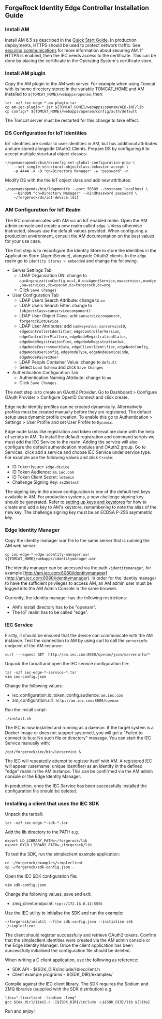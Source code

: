 ## ForgeRock Identity Edge Controller Installation Guide

### Install AM

Install AM 6.5 as described in the [Quick Start Guide](https://backstage.forgerock.com/docs/am/6.5/quick-start-guide/index.html). In production deployments, HTTPS should be used to protect network traffic. See [securing communications](https://backstage.forgerock.com/docs/am/6.5/install-guide/#secure-communications) for more information about securing AM. If HTTPS is enabled, then the IEC needs access to the certificate. This can be done by placing the certificate in the Operating System's certificate store.

### Install AM plugin

Copy the AM plugin to the AM web server. For example when using Tomcat with its home directory stored in the variable TOMCAT_HOME and AM installed to `${TOMCAT_HOME}/webapps/openam`, then:

    tar -xzf iec-edge-*-am-plugin.tar
    cp am-iec-plugin-*.jar ${TOMCAT_HOME}/webapps/openam/WEB-INF/lib
    cp config/* ${TOMCAT_HOME}/webapps/openam/config/auth/default

The Tomcat server must be restarted for this change to take effect.

### DS Configuration for IoT Identities

IoT identities are similar to user identities in AM, but has additional attributes and are stored alongside OAuth2 Clients. 
Prepare DS by configuring it to accept multiple structural object classes:

    ~/openam/opends/bin/dsconfig set-global-configuration-prop \
        --set single-structural-objectclass-behavior:accept \
        -p 4444 -X -D "cn=Directory Manager" -w "password" -n

Modify DS with the the IoT object class and add new attributes:

    ~/openam/opends/bin/ldapmodify --port 50389 --hostname localhost \
        --bindDN "cn=Directory Manager" --bindPassword password \
        ~/forgerock/ds/iot-device.ldif

### AM Configuration for IoT Realm

The IEC communicates with AM via an IoT enabled realm. Open the AM admin console and create a new realm called `edge`. Unless otherwise instructed, always use the default values provided. When configuring a production environment, consult the AM documentation on the best values for your use case.

The first step is to reconfigure the Identity Store to store the identities in the Application Store (AgentService), alongside OAuth2 clients. In the `edge` realm go to `Identity Stores > embedded` and change the following:

* Server Settings Tab
  * LDAP Organization DN: change to `ou=OrganizationConfig,ou=1.0,ou=AgentService,ou=services,o=edge,ou=services,dc=openam,dc=forgerock,dc=org`
  * Click `Save Changes`
* User Configuration Tab
  * LDAP Users Search Attribute: change to `ou`
  * LDAP Users Search Filter: change to `(objectclass=sunservicecomponent)`
  * LDAP User Object Class: add `sunservicecomponent`, `forgerockIotDevice`
  * LDAP User Attributes: add `sunkeyvalue`, `sunserviceID`, `edgeControllerIdentifier`, `edgeControllerVersion`, `edgeControllerPlatform`, `edgeNodeRegistrationStatus`, `edgeNodeRegistrationTime`, `edgeNodeRegistrationJwk`, `edgeNodeEnvironmentData`, `edgeClientIdentifier`, `edgeNodeConfig`, `edgeNodeUserConfig`, `edgeNodeType`, `edgeNodeDeviceCode`, `edgeNodePairedUser`
  * LDAP People Container Value: change to `default`
  * Select `Load Schema` and click `Save Changes`
* Authentication Configuration Tab
  * Authentication Naming Attribute: change to `ou`
  * Click `Save Changes`

The next step is to create an OAuth2 Provider. Go to Dashboard > Configure OAuth Provider > Configure OpenID Connect and click create.

Edge node identity profiles can be created dynamically. Alternatively profiles must be created manually before they are registered. The default setup uses dynamic profile creation. To enable this go to Authentication > Settings > User Profile and set User Profile to `Dynamic`.

Edge node tasks like registration and token retrieval are done with the help of scripts in AM. To install the default registration and command scripts we must add the IEC Service to the realm. Adding the service will also configure the default authentication modules and OAuth2 group. Go to Services, click add a service and choose IEC Service under service type. For example use the following values and click `Create`:

* ID Token Issuer: `edge-device`
* ID Token Audience: `am.iec.com`
* ID Token Client Secret: `letmein`
* Challenge Signing Key: `es256test`

The signing key in the above configuration is one of the default test keys available in AM. For production systems, a new challenge signing key should be generated. Refer to [setting up keys and keystores](https://backstage.forgerock.com/docs/am/6.5/maintenance-guide/#chap-maint-keystores) for how to create and add a key to AM's keystore, remembering to note the alias of the new key. The challenge signing key must be an ECDSA P-256 asymmetric key.

### Edge Identity Manager

Copy the identity manager war file to the same server that is running the AM web server:

    cp iec-edge-*-edge-identity-manager.war ${TOMCAT_HOME}/webapps/identitymanager.war

The identity manager can be accessed via the path `/identitymanager`, for example [http://am.iec.com:8080/identitymanager](http://am.iec.com:8080/identitymanager).
In order for the identity manager to have the sufficient privileges to access AM, an AM admin user must be logged into the AM Admin Console in the same browser.

Currently, the identity manager has the following restrictions:

* AM's install directory has to be "openam".
* The IoT realm has to be called "edge".

### IEC Service

Firstly, it should be ensured that the device can communicate with the AM instance. Test the connection to AM by using curl to call the `serverinfo` endpoint of the AM instance:

    curl --request GET  http://am.iec.com:8080/openam/json/serverinfo/*

Unpack the tarball and open the IEC service configuration file:

    tar -xzf iec-edge-*-service-*.tar
    vim iec-config.json

Change the following values:

* iec_configuration.id_token_config.audience: `am.iec.com`
* am_configuration.url: `http://am.iec.com:8080/openam`

Run the install script:

    ./install.sh

The IEC is now installed and running as a daemon. If the target system is a Docker image or does not support systemctl, you will get a "Failed to connect to bus: No such file or directory" message. You can start the IEC Service manually with:

    /opt/forgerock/iec/bin/iecservice &

The IEC will repeatedly attempt to register itself with AM. A registered IEC will appear (username: unique identifier) as an identity in the defined "edge" realm in the AM instance. This can be confirmed via the AM admin console or the Edge Identity Manager.

In production, once the IEC Service has been successfully installed the configuration file should be deleted.

### Installing a client that uses the IEC SDK

Unpack the tarball:

    tar -xzf iec-edge-*-sdk-*.tar

Add the lib directory to the PATH e.g.

    export LD_LIBRARY_PATH=~/forgerock/lib
    export DYLD_LIBRARY_PATH=~/forgerock/lib

To test the SDK, run the simpleclient example application:

    cd ~/forgerock/examples/simpleclient
    cp ~/forgerock/sdk-config.json .

Open the IEC SDK configuration file:

    vim sdk-config.json

Change the following values, save and exit:

* zmq_client.endpoint: `tcp://172.16.0.11:5556`

Use the IEC utility to initialise the SDK and run the example:

    ~/forgerock/iecutil --file sdk-config.json --initialise sdk
    ./simpleclient

The client should register successfully and retrieve OAuth2 tokens. Confirm that the simpleclient identities were created via the AM admin console or the Edge Identity Manager. Once the client application has been successfully initialised the configuration file should be deleted.

When writing a C client application, use the following as reference:

* SDK API - ${SDK_DIR}/include/libiecclient.h
* Client example programs - ${SDK_DIR}/examples/

Compile against the IEC client library. The SDK requires the Sodium and ZMQ libraries (supplied with the SDK distribution) e.g.

    libs="-liecclient -lsodium -lzmq"
    gcc ${ex_dir}/${ex}.c -I${SDK_DIR}/include -L${SDK_DIR}/lib ${libs}

Run and enjoy!
